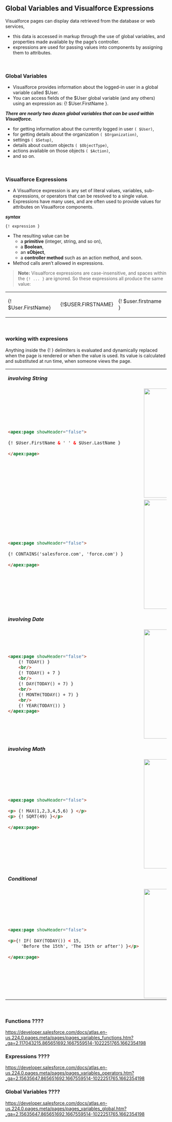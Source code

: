 ## Global Variables and Visualforce Expressions
Visualforce pages can display data retrieved from the database or web services, 
  - this data is accessed in markup through the use of global variables, and properties made available by the page’s controller.
  - expressions are used for passing values into components by assigning them to attributes.

<br/>


### Global Variables
- Visualforce provides information about the logged-in user in a global variable called $User. 
- You can access fields of the $User global variable (and any others) using an expression as: {! $User.FirstName }.

***There are nearly two dozen global variables that can be used within Visualforce.***
  - for getting information about the currently logged in user ``( $User)``,
  - for getting details about the organization ``( $Organization)``, 
  - settings ``( $Setup)``, 
  - details about custom objects ``( $ObjectType)``, 
  - actions available on those objects ``( $Action)``, 
  - and so on. 


<br/>


### Visualforce Expressions
- A Visualforce expression is any set of literal values, variables, sub-expressions, or operators that can be resolved to a single value. 
- Expressions have many uses, and are often used to provide values for attributes on Visualforce components.

***syntax***
```
{! expression }
```

- The resulting value can be 
  - a **primitive** (integer, string, and so on), 
  - a **Boolean**, 
  - an **sObject**, 
  - a **controller method** such as an action method, and soon.
- Method calls aren’t allowed in expressions.

> **Note:** Visualforce expressions are case-insensitive, and spaces within the ``{! ... }`` are ignored. So these expressions all produce the same value:

<table>
<tr>
<td>
  
{! $User.FirstName}
</td>
<td>
  
{!$USER.FIRSTNAME}
</td>
<td>

{! $user.firstname }
</td>
</tr>
</table>  

<br/>

### working with expresions

Anything inside the {! } delimiters is evaluated and dynamically replaced when the page is rendered or when the value is used. 
Its value is calculated and substituted at run time, when someone views the page.

<table>
<tr>
<td colspan="2">

***involving String***

</td> 
</tr>    
<tr>
<td>

```html
<apex:page showHeader="false">
    
{! $User.FirstName & ' ' & $User.LastName }
    
</apex:page>  
```  
</td>
<td>

<img src="https://user-images.githubusercontent.com/63545175/199966368-b71e7137-d628-4822-99e1-d907b13e255b.png" width="340px">
</td>  
</tr>  
<tr>
<td>

```html
<apex:page showHeader="false">
    
{! CONTAINS('salesforce.com', 'force.com') }
    
</apex:page>  
```  
</td>
<td>

<img src="https://user-images.githubusercontent.com/63545175/199966687-2f211c71-a020-4372-8328-35a93b69b4b6.png" width="340px"> 
</td>  
</tr>    
<tr>
<td colspan="2">

***involving Date***

</td> 
</tr>
<tr>
<td>

```html
<apex:page showHeader="false">    
    {! TODAY() }
    <br/>        
    {! TODAY() + 7 }
    <br/>        
    {! DAY(TODAY() + 7) }
    <br/>        
    {! MONTH(TODAY() + 7) }  
    <br/>        
    {! YEAR(TODAY()) }
</apex:page>  
```  
  
  
</td>
<td>

<img src="https://user-images.githubusercontent.com/63545175/199966011-984515dc-7c7f-4d3d-90b1-94faef959c14.png" width="340px">
  
</td>  
</tr>
<tr>
<td colspan="2">

***involving Math***

</td> 
</tr>
<tr>
<td>

```html
<apex:page showHeader="false">
    
<p> {! MAX(1,2,3,4,5,6) } </p>
<p> {! SQRT(49) }</p>
    
</apex:page>  
```  
  
  
</td>
<td>

<img src="https://user-images.githubusercontent.com/63545175/199967258-2d7d680a-7ef4-4c70-9de4-37929a92326d.png" width="340px">  
</td>  
</tr>
<tr>
<td colspan="2">

***Conditional***

</td> 
</tr>
<tr>
<td>

```html
<apex:page showHeader="false">
    
<p>{! IF( DAY(TODAY()) < 15,
     'Before the 15th', 'The 15th or after') }</p>
    
</apex:page>
```  
  
  
</td>
<td>

<img src="https://user-images.githubusercontent.com/63545175/199968254-b2681fe5-0455-462f-abc7-0cf2f48729e6.png" width="340px">

</td>  
</tr>  
</table>  
  
  
<br/>


### Functions ????
https://developer.salesforce.com/docs/atlas.en-us.224.0.pages.meta/pages/pages_variables_functions.htm?_ga=2.117043215.865651692.1667559514-1022251765.1662354198


### Expressions ????
https://developer.salesforce.com/docs/atlas.en-us.224.0.pages.meta/pages/pages_variables_operators.htm?_ga=2.15635647.865651692.1667559514-1022251765.1662354198


### Global Variables ????
https://developer.salesforce.com/docs/atlas.en-us.224.0.pages.meta/pages/pages_variables_global.htm?_ga=2.15635647.865651692.1667559514-1022251765.1662354198

